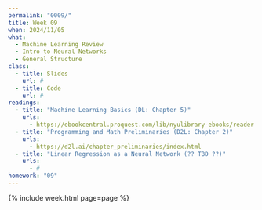 ```yaml
---
permalink: "0009/"
title: Week 09
when: 2024/11/05
what:
  - Machine Learning Review
  - Intro to Neural Networks
  - General Structure
class:
  - title: Slides
    url: #
  - title: Code
    url: #
readings:
  - title: "Machine Learning Basics (DL: Chapter 5)"
    urls:
      - https://ebookcentral.proquest.com/lib/nyulibrary-ebooks/reader.action?docID=6287197&ppg=109
  - title: "Programming and Math Preliminaries (D2L: Chapter 2)"
    urls:
      - https://d2l.ai/chapter_preliminaries/index.html
  - title: "Linear Regression as a Neural Network (?? TBD ??)"
    urls:
      - #
homework: "09"
---
```

{% include week.html page=page %}
